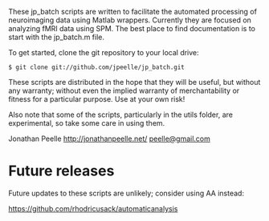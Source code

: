 These jp_batch scripts are written to facilitate the automated processing of
neuroimaging data using Matlab wrappers. Currently they are focused on analyzing
fMRI data using SPM. The best place to find documentation is to start with the
jp_batch.m file.

To get started, clone the git repository to your local drive:

```
$ git clone git://github.com/jpeelle/jp_batch.git
```

These scripts are distributed in the hope that they will be useful, but 
without any warranty; without even the implied warranty of merchantability
or fitness for a particular purpose.  Use at your own risk!

Also note that some of the scripts, particularly in the utils folder, are
experimental, so take some care in using them.

Jonathan Peelle
http://jonathanpeelle.net/
peelle@gmail.com


# Future releases

Future updates to these scripts are unlikely; consider using AA instead:

https://github.com/rhodricusack/automaticanalysis

